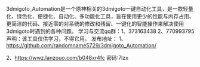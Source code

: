 3dmigoto_Automation是一个原神相关的3dmigoto一键自动化工具，是一款轻量化、绿色化、便捷化、自动化、多功能化工具，旨在使用更少的性能与内存占用、更简洁的代码、接近零的对系统的修改和残留、一键化的智能操作来解决使用3dmigoto时遇到的各种问题。
学习与交流qq群：1、373163438   2、770993795
声明：该工具仅供学习，不得它用。
发布地址：
1、https://github.com/randomname5729/3dmigoto_Automation/

2、https://wwz.lanzouo.com/b048xr4fc 密码:7lzx
